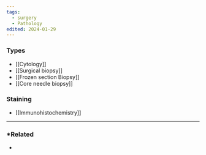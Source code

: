 ```yaml
---
tags:
  - surgery
  - Pathology
edited: 2024-01-29
---
```

### Types
- [[Cytology]] 
- [[Surgical biopsy]] 
- [[Frozen section Biopsy]] 
- [[Core needle biopsy]] 
### Staining
- [[Immunohistochemistry]] 

---
### *Related
- 